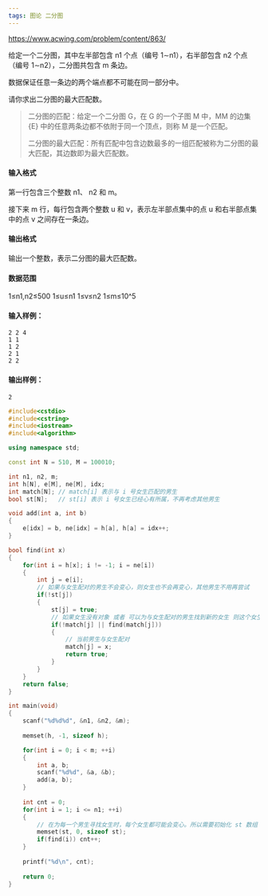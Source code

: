 ```yaml
---
tags: 图论 二分图
---
```




https://www.acwing.com/problem/content/863/



给定一个二分图，其中左半部包含 n1 个点（编号 1∼n1），右半部包含 n2 个点（编号 1∼n2），二分图共包含 m 条边。

数据保证任意一条边的两个端点都不可能在同一部分中。

请你求出二分图的最大匹配数。

> 二分图的匹配：给定一个二分图 G，在 G 的一个子图 M 中，MM 的边集 {E} 中的任意两条边都不依附于同一个顶点，则称 M 是一个匹配。
>
> 二分图的最大匹配：所有匹配中包含边数最多的一组匹配被称为二分图的最大匹配，其边数即为最大匹配数。

#### 输入格式

第一行包含三个整数 n1、 n2 和 m。

接下来 m 行，每行包含两个整数 u 和 v，表示左半部点集中的点 u 和右半部点集中的点 v 之间存在一条边。

#### 输出格式

输出一个整数，表示二分图的最大匹配数。

#### 数据范围

1≤n1,n2≤500
1≤u≤n1
1≤v≤n2
1≤m≤10^5

#### 输入样例：

```
2 2 4
1 1
1 2
2 1
2 2
```

#### 输出样例：

```
2
```



```cpp
#include<cstdio>
#include<cstring>
#include<iostream>
#include<algorithm>

using namespace std;

const int N = 510, M = 100010;

int n1, n2, m;
int h[N], e[M], ne[M], idx;
int match[N]; // match[i] 表示与 i 号女生匹配的男生
bool st[N];   // st[i] 表示 i 号女生已经心有所属，不再考虑其他男生

void add(int a, int b)
{
    e[idx] = b, ne[idx] = h[a], h[a] = idx++;
}

bool find(int x)
{
    for(int i = h[x]; i != -1; i = ne[i])
    {
        int j = e[i];
        // 如果与女生配对的男生不会变心，则女生也不会再变心，其他男生不用再尝试
        if(!st[j])
        {
            st[j] = true;
            // 如果女生没有对象 或者 可以为与女生配对的男生找到新的女生 则这个女生可以变心选择当前男生
            if(!match[j] || find(match[j])) 
            {
                // 当前男生与女生配对
                match[j] = x;
                return true; 
            }
        }
    }
    return false;
}

int main(void)
{
    scanf("%d%d%d", &n1, &n2, &m);
    
    memset(h, -1, sizeof h);

    for(int i = 0; i < m; ++i)
    {
        int a, b;
        scanf("%d%d", &a, &b);
        add(a, b);
    }
    
    int cnt = 0;
    for(int i = 1; i <= n1; ++i)
    {
        // 在为每一个男生寻找女生时，每个女生都可能会变心。所以需要初始化 st 数组
        memset(st, 0, sizeof st);
        if(find(i)) cnt++;
    }
    
    printf("%d\n", cnt);
    
    return 0;
}
```

